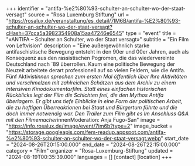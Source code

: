+++
identifier = "antifa-%e2%80%93-schulter-an-schulter-wo-der-staat-versagt"
source = "Rosa Luxemburg Stiftung"
url = "https://rosalux.de/veranstaltung/es_detail/7IM6B/antifa-%E2%80%93-schulter-an-schulter-wo-der-staat-versagt?cHash=37cca5a3982354908a15aa47246e6545"
type = "event"
title = "«ANTIFA – Schulter an Schulter, wo der Staat versagt»"
subtitle = "Ein Film von Leftvision"
description = "Eine außergewöhnlich starke antifaschistische Bewegung entsteht in den 90er und 00er Jahren, auch als Konsequenz aus den rassistischen Pogromen, die das wiedervereinte Deutschland nach `89 überrollen. Kaum eine politische Bewegung der Neuzeit arbeitete derart professionell auf so vielen Feldern, wie die Antifa. Fünf Aktivist*innen sprechen zum ersten Mal öffentlich über Ihre Aktivitäten und verschmelzen mit zahlreichen Schätzen aus dem Archiv zu einem intensiven Kinodokumentarfilm.
Statt eines einfachen historischen Rückblicks legt der Film die Schichten frei, die den Mythos Antifa überlagern. Er gibt uns tiefe Einblicke in eine Form der politischen Arbeit, die zu heftigen Überreaktionen bei Staat und Bürgertum führte und die doch immer notwendig war.
Den Trailer zum Film gibt es 
Im Anschluss Q&A mit den Filmemacher*innenModeration: Anja Fugo-San"
image = "https://info.rosalux.de/image/event/7im6b?type=2"
image_bucket = "https://storage.googleapis.com/fem-readup.appspot.com/antifa-%e2%80%93-schulter-an-schulter-wo-der-staat-versagt.webp"
start_date = "2024-08-26T20:15:00.000"
end_date = "2024-08-26T22:15:00.000"
category = "Film"
organizer = "Rosa-Luxemburg-Stiftung"
updated = "2024-08-19T00:35:39.000"
languages = []
[contact]
[location]
+++